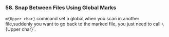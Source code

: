 ### 58. Snap Between Files Using Global Marks

`m{Upper char}` command set a global,when you scan in another file,suddenly you want to go back to the marked file, you just need to call `\`{Upper char}`.
